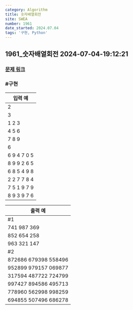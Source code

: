 ```yaml
---
category: Algorithm
title: 숫자배열회전
site: SWEA
number: 1961
date_started: 2024.07.04
tags: '구현, Python'
---
```


## 1961_숫자배열회전 2024-07-04-19:12:21

### [문제 링크]()

### #구현

| 입력 예
| -----------
| 2
| 3
| 1 2 3
| 4 5 6
| 7 8 9
| 6
| 6 9 4 7 0 5
| 8 9 9 2 6 5
| 6 8 5 4 9 8
| 2 2 7 7 8 4
| 7 5 1 9 7 9
| 8 9 3 9 7 6

| 출력 예
| --------------------
| #1
| 741 987 369
| 852 654 258
| 963 321 147
| #2
| 872686 679398 558496
| 952899 979157 069877
| 317594 487722 724799
| 997427 894586 495713
| 778960 562998 998259
| 694855 507496 686278
